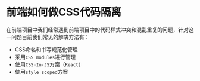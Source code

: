 # 前端如何做CSS代码隔离

在前端项目中我们经常遇到前端项目中的代码样式冲突和混乱重复的问题，针对这一问题目前我们常见的解决方法有：
- CSS命名和书写规范化管理
- 采用`CSS modules`进行管理
- 使用`CSS-In-JS`方案（`React`）
- 使用`style scoped`方案